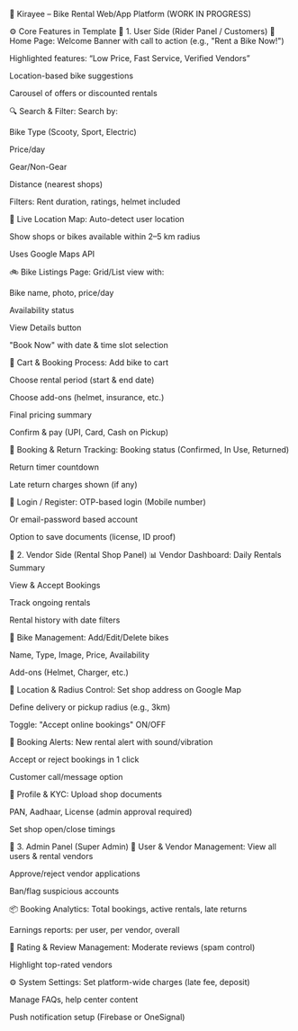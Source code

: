 🛵 Kirayee – Bike Rental Web/App Platform   (WORK IN PROGRESS)




⚙️ Core Features in Template
👤 1. User Side (Rider Panel / Customers)
🔴 Home Page:
Welcome Banner with call to action (e.g., "Rent a Bike Now!")

Highlighted features: “Low Price, Fast Service, Verified Vendors”

Location-based bike suggestions

Carousel of offers or discounted rentals

🔍 Search & Filter:
Search by:

Bike Type (Scooty, Sport, Electric)

Price/day

Gear/Non-Gear

Distance (nearest shops)

Filters: Rent duration, ratings, helmet included

📍 Live Location Map:
Auto-detect user location

Show shops or bikes available within 2–5 km radius

Uses Google Maps API

🚲 Bike Listings Page:
Grid/List view with:

Bike name, photo, price/day

Availability status

View Details button

"Book Now" with date & time slot selection

🛒 Cart & Booking Process:
Add bike to cart

Choose rental period (start & end date)

Choose add-ons (helmet, insurance, etc.)

Final pricing summary

Confirm & pay (UPI, Card, Cash on Pickup)

🚦 Booking & Return Tracking:
Booking status (Confirmed, In Use, Returned)

Return timer countdown

Late return charges shown (if any)

🔐 Login / Register:
OTP-based login (Mobile number)

Or email-password based account

Option to save documents (license, ID proof)

🧰 2. Vendor Side (Rental Shop Panel)
📊 Vendor Dashboard:
Daily Rentals Summary

View & Accept Bookings

Track ongoing rentals

Rental history with date filters

🛵 Bike Management:
Add/Edit/Delete bikes

Name, Type, Image, Price, Availability

Add-ons (Helmet, Charger, etc.)

📍 Location & Radius Control:
Set shop address on Google Map

Define delivery or pickup radius (e.g., 3km)

Toggle: "Accept online bookings" ON/OFF

🔔 Booking Alerts:
New rental alert with sound/vibration

Accept or reject bookings in 1 click

Customer call/message option

👤 Profile & KYC:
Upload shop documents

PAN, Aadhaar, License (admin approval required)

Set shop open/close timings

🧠 3. Admin Panel (Super Admin)
👥 User & Vendor Management:
View all users & rental vendors

Approve/reject vendor applications

Ban/flag suspicious accounts

📦 Booking Analytics:
Total bookings, active rentals, late returns

Earnings reports: per user, per vendor, overall

🌟 Rating & Review Management:
Moderate reviews (spam control)

Highlight top-rated vendors

⚙️ System Settings:
Set platform-wide charges (late fee, deposit)

Manage FAQs, help center content

Push notification setup (Firebase or OneSignal)


